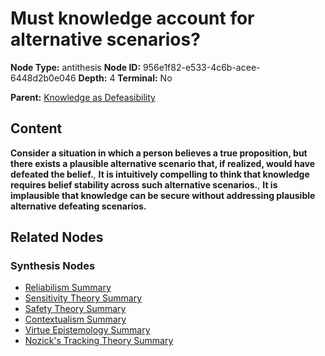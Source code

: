 # Must knowledge account for alternative scenarios?

**Node Type:** antithesis
**Node ID:** 956e1f82-e533-4c6b-acee-6448d2b0e046
**Depth:** 4
**Terminal:** No

**Parent:** [Knowledge as Defeasibility](knowledge-as-defeasibility-synthesis-e1482b5a-a924-471c-9349-b4b137fd387f.md)

## Content

**Consider a situation in which a person believes a true proposition, but there exists a plausible alternative scenario that, if realized, would have defeated the belief.**, **It is intuitively compelling to think that knowledge requires belief stability across such alternative scenarios.**, **It is implausible that knowledge can be secure without addressing plausible alternative defeating scenarios.**

## Related Nodes

### Synthesis Nodes

- [Reliabilism Summary](reliabilism-summary-synthesis-29d86539-6042-4781-b306-116878f66fcd.md)
- [Sensitivity Theory Summary](sensitivity-theory-summary-synthesis-96522d2d-7fc8-458d-99f8-39498d352cf8.md)
- [Safety Theory Summary](safety-theory-summary-synthesis-aa381df5-541a-4cfb-a1f9-e6bc33832260.md)
- [Contextualism Summary](contextualism-summary-synthesis-9acb9717-03df-4f79-a00c-2c6d2bb8d5bf.md)
- [Virtue Epistemology Summary](virtue-epistemology-summary-synthesis-b79f3c5e-cbe9-4e7d-b962-39fe71bc31c9.md)
- [Nozick's Tracking Theory Summary](nozicks-tracking-theory-summary-synthesis-31da23de-a235-4314-a96d-99eabe055cd7.md)
